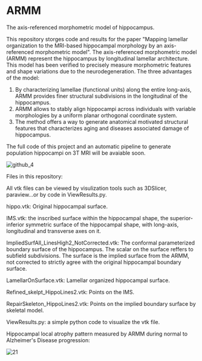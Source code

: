 # ARMM
The axis-referenced morphometric model of hippocampus.

This repository storges code and results for the paper "Mapping lamellar organization to the MRI-based hippocampal morphology by an axis-referenced morphometric model". 
The axis-referenced morphometric model (ARMM) represent the hippocampus by longitudinal lamellar architecture. This model has been verified to precisely measure morphometric features and shape variations due to the neurodegeneration. The three advantages of the model:
1)	By characterizing lamellae (functional units) along the entire long-axis, ARMM provides finer structural subdivisions in the longitudinal of the hippocampus. 
2)	ARMM allows to stably align hippocampi across individuals with variable morphologies by a uniform planar orthogonal coordinate system. 
3)	The method offers a way to generate anatomical motivated structural features that characterizes aging and diseases associated damage of hippocampus.

The full code of this project and an automatic pipeline to generate population hippocampi on 3T MRI will be avaiable soon.

![github_4](https://user-images.githubusercontent.com/47969752/234547595-0a032eaa-b870-43c1-81f0-ae9082a5f831.png)



Files in this repository:

All vtk files can be viewed by visulization tools such as 3DSlicer, paraview...or by code in ViewResults.py.

hippo.vtk: Original hippocampal surface.

IMS.vtk: the inscribed surface within the hippocampal shape, the superior-inferior symmetric surface of the hippocampal shape, with long-axis, longitudinal and transverse axes on it.

ImpliedSurfAll_LinesHigh2_NotCorrected.vtk: The conformal parameterized boundary surface of the hippocampus. The scalar on the surface reffers to subfield subdivisions. The surface is the implied surface from the ARMM, not corrected to strictly agree with the original hippocampal boundary surface.

LamellarOnSurface.vtk: Lamellar organized hippocampal surface.

Refined_skelpt_HippoLines2.vtk: Points on the IMS.

RepairSkeleton_HippoLines2.vtk: Points on the implied boundary surface by skeletal model.

ViewResults.py: a simple python code to visualize the vtk file.



Hippocampal local atrophy pattern measured by ARMM during normal to Alzheimer's Disease progression:

![21](https://user-images.githubusercontent.com/47969752/234550390-33353918-1130-407e-8a75-0a9eb13b0390.gif)
